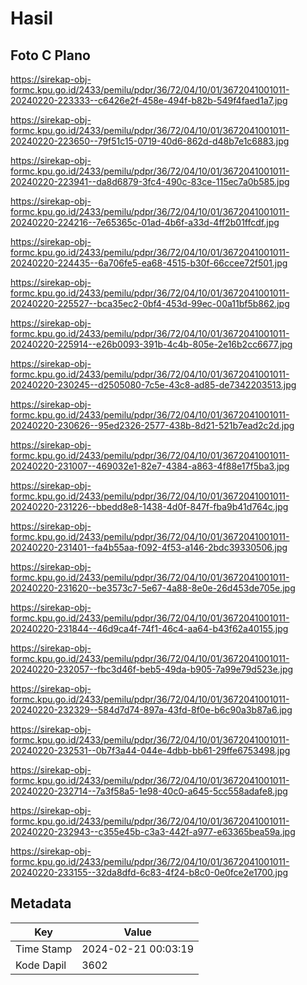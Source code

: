 # Hasil

## Foto C Plano

https://sirekap-obj-formc.kpu.go.id/2433/pemilu/pdpr/36/72/04/10/01/3672041001011-20240220-223333--c6426e2f-458e-494f-b82b-549f4faed1a7.jpg

https://sirekap-obj-formc.kpu.go.id/2433/pemilu/pdpr/36/72/04/10/01/3672041001011-20240220-223650--79f51c15-0719-40d6-862d-d48b7e1c6883.jpg

https://sirekap-obj-formc.kpu.go.id/2433/pemilu/pdpr/36/72/04/10/01/3672041001011-20240220-223941--da8d6879-3fc4-490c-83ce-115ec7a0b585.jpg

https://sirekap-obj-formc.kpu.go.id/2433/pemilu/pdpr/36/72/04/10/01/3672041001011-20240220-224216--7e65365c-01ad-4b6f-a33d-4ff2b01ffcdf.jpg

https://sirekap-obj-formc.kpu.go.id/2433/pemilu/pdpr/36/72/04/10/01/3672041001011-20240220-224435--6a706fe5-ea68-4515-b30f-66ccee72f501.jpg

https://sirekap-obj-formc.kpu.go.id/2433/pemilu/pdpr/36/72/04/10/01/3672041001011-20240220-225527--bca35ec2-0bf4-453d-99ec-00a11bf5b862.jpg

https://sirekap-obj-formc.kpu.go.id/2433/pemilu/pdpr/36/72/04/10/01/3672041001011-20240220-225914--e26b0093-391b-4c4b-805e-2e16b2cc6677.jpg

https://sirekap-obj-formc.kpu.go.id/2433/pemilu/pdpr/36/72/04/10/01/3672041001011-20240220-230245--d2505080-7c5e-43c8-ad85-de7342203513.jpg

https://sirekap-obj-formc.kpu.go.id/2433/pemilu/pdpr/36/72/04/10/01/3672041001011-20240220-230626--95ed2326-2577-438b-8d21-521b7ead2c2d.jpg

https://sirekap-obj-formc.kpu.go.id/2433/pemilu/pdpr/36/72/04/10/01/3672041001011-20240220-231007--469032e1-82e7-4384-a863-4f88e17f5ba3.jpg

https://sirekap-obj-formc.kpu.go.id/2433/pemilu/pdpr/36/72/04/10/01/3672041001011-20240220-231226--bbedd8e8-1438-4d0f-847f-fba9b41d764c.jpg

https://sirekap-obj-formc.kpu.go.id/2433/pemilu/pdpr/36/72/04/10/01/3672041001011-20240220-231401--fa4b55aa-f092-4f53-a146-2bdc39330506.jpg

https://sirekap-obj-formc.kpu.go.id/2433/pemilu/pdpr/36/72/04/10/01/3672041001011-20240220-231620--be3573c7-5e67-4a88-8e0e-26d453de705e.jpg

https://sirekap-obj-formc.kpu.go.id/2433/pemilu/pdpr/36/72/04/10/01/3672041001011-20240220-231844--46d9ca4f-74f1-46c4-aa64-b43f62a40155.jpg

https://sirekap-obj-formc.kpu.go.id/2433/pemilu/pdpr/36/72/04/10/01/3672041001011-20240220-232057--fbc3d46f-beb5-49da-b905-7a99e79d523e.jpg

https://sirekap-obj-formc.kpu.go.id/2433/pemilu/pdpr/36/72/04/10/01/3672041001011-20240220-232329--584d7d74-897a-43fd-8f0e-b6c90a3b87a6.jpg

https://sirekap-obj-formc.kpu.go.id/2433/pemilu/pdpr/36/72/04/10/01/3672041001011-20240220-232531--0b7f3a44-044e-4dbb-bb61-29ffe6753498.jpg

https://sirekap-obj-formc.kpu.go.id/2433/pemilu/pdpr/36/72/04/10/01/3672041001011-20240220-232714--7a3f58a5-1e98-40c0-a645-5cc558adafe8.jpg

https://sirekap-obj-formc.kpu.go.id/2433/pemilu/pdpr/36/72/04/10/01/3672041001011-20240220-232943--c355e45b-c3a3-442f-a977-e63365bea59a.jpg

https://sirekap-obj-formc.kpu.go.id/2433/pemilu/pdpr/36/72/04/10/01/3672041001011-20240220-233155--32da8dfd-6c83-4f24-b8c0-0e0fce2e1700.jpg


## Metadata

| Key        | Value               |
| ---------- | ------------------- |
| Time Stamp | 2024-02-21 00:03:19 |
| Kode Dapil | 3602                |



